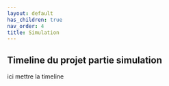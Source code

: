 ```yaml
---
layout: default
has_children: true
nav_order: 4
title: Simulation
---
```


## Timeline du projet partie simulation 

ici mettre la timeline